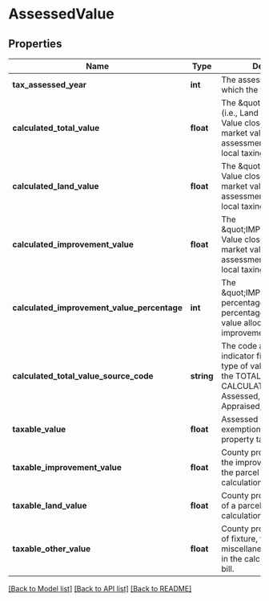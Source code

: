 # AssessedValue

## Properties
Name | Type | Description | Notes
------------ | ------------- | ------------- | -------------
**tax_assessed_year** | **int** | The assessment year for which the taxes were billed. | [optional] 
**calculated_total_value** | **float** | The \&quot;TOTAL\&quot; (i.e., Land + Improvement) Value closest to current market value used for assessment by county or local taxing authorities. | [optional] 
**calculated_land_value** | **float** | The \&quot;LAND\&quot; Value closest to current market value used for assessment by county or local taxing authorities. | [optional] 
**calculated_improvement_value** | **float** | The \&quot;IMPROVEMENT\&quot; Value closest to current market value used for assessment by county or local taxing authorities. | [optional] 
**calculated_improvement_value_percentage** | **int** | The \&quot;IMPROVEMENT\&quot; percentage indicates the percentage of assessed value allocated to improvements. | [optional] 
**calculated_total_value_source_code** | **string** | The code appearing in this indicator field reflects the type of values used to seed the TOTAL VALUE CALCULATED field (i.e., A &#x3D; Assessed, M &#x3D; Market, P &#x3D; Appraised, T &#x3D; Transitional). | [optional] 
**taxable_value** | **float** | Assessed value less exemptions. Value on which property taxes are based. | [optional] 
**taxable_improvement_value** | **float** | County provided value of the improvement applied to the parcel used in the calculation of the tax bill. | [optional] 
**taxable_land_value** | **float** | County provided land value of a parcel used in the calculation of the tax bill. | [optional] 
**taxable_other_value** | **float** | County provided land value of fixture, features or miscellaneous values used in the calculation of the tax bill. | [optional] 

[[Back to Model list]](../../README.md#documentation-for-models) [[Back to API list]](../../README.md#documentation-for-api-endpoints) [[Back to README]](../../README.md)

